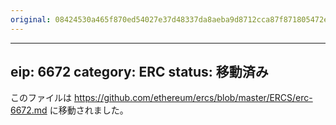 ```yaml
---
original: 08424530a465f870ed54027e37d48337da8aeba9d8712cca87f871805472ebb6
---
```


---
eip: 6672
category: ERC
status: 移動済み
---

このファイルは https://github.com/ethereum/ercs/blob/master/ERCS/erc-6672.md に移動されました。